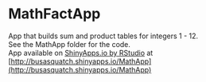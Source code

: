 MathFactApp
===========

App that builds sum and product tables for integers 1 - 12.  
See the MathApp folder for the code.  
App available on [ShinyApps.io by RStudio](https://www.shinyapps.io/) at [http://busasquatch.shinyapps.io/MathApp](http://busasquatch.shinyapps.io/MathApp)
